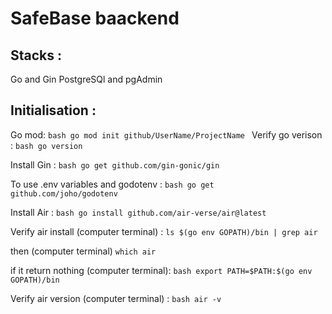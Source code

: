 # SafeBase baackend

## Stacks :
Go and Gin
PostgreSQl and pgAdmin

## Initialisation :
Go mod:
`bash
go mod init github/UserName/ProjectName
`
Verify go verison :
`bash
go version
`

Install Gin :
`bash
go get github.com/gin-gonic/gin
`

To use .env variables and godotenv :
`bash
go get github.com/joho/godotenv
`

Install Air :
`bash
go install github.com/air-verse/air@latest
`

Verify air install (computer terminal) :
`
ls $(go env GOPATH)/bin | grep air
`

then (computer terminal)
`
which air
`

if it return nothing (computer terminal):
`bash
export PATH=$PATH:$(go env GOPATH)/bin
`

Verify air version (computer terminal) :
`bash
air -v
`